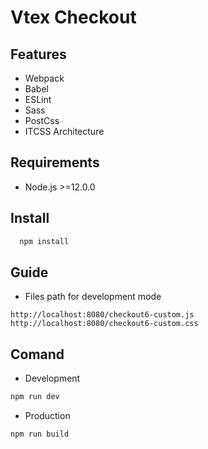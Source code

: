 # Vtex Checkout

##  Features
* Webpack
* Babel
* ESLint
* Sass
* PostCss
* ITCSS Architecture

## Requirements
* Node.js >=12.0.0
## Install
```bash
  npm install
```
## Guide
* Files path for development mode
```
http://localhost:8080/checkout6-custom.js
http://localhost:8080/checkout6-custom.css
```
## Comand
- Development
```bash
npm run dev
```
- Production
```bash
npm run build
```